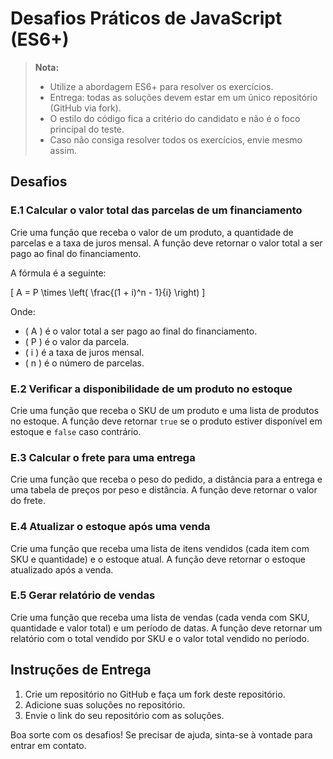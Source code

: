 # Desafios Práticos de JavaScript (ES6+)

> **Nota:**
>  - Utilize a abordagem ES6+ para resolver os exercícios.
>  - Entrega: todas as soluções devem estar em um único repositório (GitHub via fork).
>  - O estilo do código fica a critério do candidato e não é o foco principal do teste.
>  - Caso não consiga resolver todos os exercícios, envie mesmo assim.

## Desafios

### E.1 Calcular o valor total das parcelas de um financiamento

Crie uma função que receba o valor de um produto, a quantidade de parcelas e a taxa de juros mensal. A função deve retornar o valor total a ser pago ao final do financiamento.

A fórmula é a seguinte:

\[ A = P \times \left( \frac{(1 + i)^n - 1}{i} \right) \]

Onde:
- \( A \) é o valor total a ser pago ao final do financiamento.
- \( P \) é o valor da parcela.
- \( i \) é a taxa de juros mensal.
- \( n \) é o número de parcelas.

### E.2 Verificar a disponibilidade de um produto no estoque

Crie uma função que receba o SKU de um produto e uma lista de produtos no estoque. A função deve retornar `true` se o produto estiver disponível em estoque e `false` caso contrário.

### E.3 Calcular o frete para uma entrega

Crie uma função que receba o peso do pedido, a distância para a entrega e uma tabela de preços por peso e distância. A função deve retornar o valor do frete.

### E.4 Atualizar o estoque após uma venda

Crie uma função que receba uma lista de itens vendidos (cada item com SKU e quantidade) e o estoque atual. A função deve retornar o estoque atualizado após a venda.

### E.5 Gerar relatório de vendas

Crie uma função que receba uma lista de vendas (cada venda com SKU, quantidade e valor total) e um período de datas. A função deve retornar um relatório com o total vendido por SKU e o valor total vendido no período.


## Instruções de Entrega

1. Crie um repositório no GitHub e faça um fork deste repositório.
2. Adicione suas soluções no repositório.
3. Envie o link do seu repositório com as soluções.

Boa sorte com os desafios! Se precisar de ajuda, sinta-se à vontade para entrar em contato.